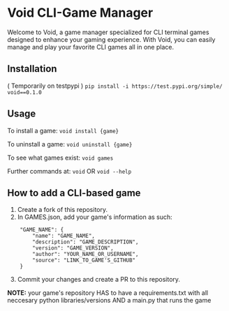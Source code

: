 # Void CLI-Game Manager

Welcome to Void, a game manager specialized for CLI terminal games designed to enhance your gaming experience. With Void, you can easily manage and play your favorite CLI games all in one place.

## Installation
( Temporarily on testpypi )
`pip install -i https://test.pypi.org/simple/ void==0.1.0`

## Usage

To install a game:
`void install {game}`

To uninstall a game:
`void uninstall {game}`

To see what games exist:
`void games`

Further commands at:
`void` OR `void --help`

## How to add a CLI-based game

1. Create a fork of this repository.
2. In GAMES.json, add your game's information as such:
```
    "GAME_NAME": {
        "name": "GAME_NAME",
        "description": "GAME_DESCRIPTION",
        "version": "GAME_VERSION",
        "author": "YOUR_NAME_OR_USERNAME",
        "source": "LINK_TO_GAME'S_GITHUB"
    }
```
3. Commit your changes and create a PR to this repository.

**NOTE:** your game's repository HAS to have a requirements.txt with all neccesary python libraries/versions AND a main.py that runs the game
